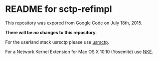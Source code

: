 # README for sctp-refimpl

This repository was expored from [Google Code](https://code.google.com/hosting/moved?project=sctp-refimpl) on
July 18th, 2015.

**There will be _no_ changes to this repository.**

For the userland stack usrsctp please use [usrsctp](https://github.com/sctplab/usrsctp).

For a Network Kernel Extension for Mac OS X 10.10 (Yosemite) use [NKE](https://github.com/sctplab/SCTP_NKE_Yosemite).
